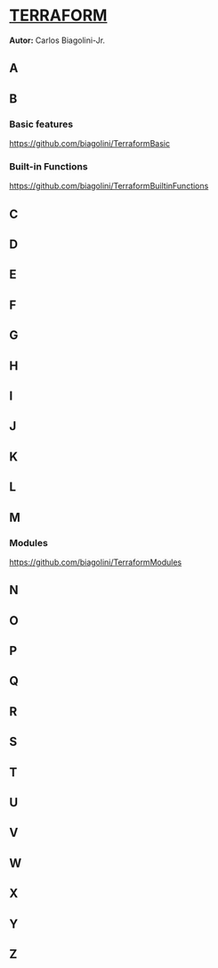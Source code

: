 # <u>TERRAFORM</u>
**Autor:** Carlos Biagolini-Jr.

## A

## B
### Basic features
https://github.com/biagolini/TerraformBasic
### Built-in Functions
https://github.com/biagolini/TerraformBuiltinFunctions

## C

## D

## E

## F

## G

## H

## I

## J

## K

## L

## M
### Modules
https://github.com/biagolini/TerraformModules

## N

## O

## P

## Q

## R

## S

## T

## U

## V

## W

## X 

## Y 

## Z
